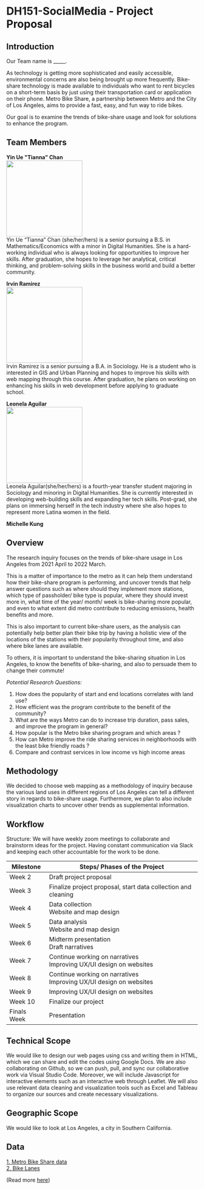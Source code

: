 # DH151-SocialMedia - Project Proposal
 
## Introduction
 
Our Team name is _____.
 
As technology is getting more sophisticated and easily accessible, environmental concerns are also being brought up more frequently. Bike-share technology is made available to individuals who want to rent bicycles on a short-term basis by just using their transportation card or application on their phone. Metro Bike Share, a partnership between Metro and the City of Los Angeles, aims to provide a fast, easy, and fun way to ride bikes.
 
Our goal is to examine the trends of bike-share usage and look for solutions to enhance the program.  
 
## Team Members
 
**Yin Ue "Tianna" Chan** <br>
<img src="https://media-exp1.licdn.com/dms/image/C5603AQE1rl-7O7DIqA/profile-displayphoto-shrink_800_800/0/1558023875966?e=1655337600&v=beta&t=81lA8R8NIq4fjkHsiKX49BaHsQ5oA_SeAMQnkAGFxvE" width="200"> <br>
Yin Ue “Tianna” Chan (she/her/hers) is a senior pursuing a B.S. in Mathematics/Economics with a minor in Digital Humanities. She is a hard-working individual who is always looking for opportunities to improve her skills. After graduation, she hopes to leverage her analytical, critical thinking, and problem-solving skills in the business world and build a better community.
 
**Irvin Ramirez** <br>
<img src="https://i.ibb.co/JdjDmK9/image.jpg" width="200"> <br>
Irvin Ramirez is a senior pursuing a B.A. in Sociology. He is a student who is interested in GIS and Urban Planning and hopes to improve his skills with web mapping through this course. After graduation, he plans on working on enhancing his skills in web development before applying to graduate school.
 
**Leonela Aguilar** <br>
<img src="https://wspucla.files.wordpress.com/2021/06/thumbnail_leonela-aguilar_photo.jpg" width="200"> <br>
Leonela Aguilar(she/her/hers) is a fourth-year transfer student majoring in Sociology and minoring in Digital Humanities. She is currently interested in developing web-building skills and expanding her tech skills. Post-grad, she plans on immersing herself in the tech industry where she also hopes to represent more Latina women in the field. 
 
**Michelle Kung** <br>
<!--<img src="  " width="200"> <br>-->
 
## Overview
The research inquiry focuses on the trends of bike-share usage in Los Angeles from 2021 April to 2022 March. 

This is a matter of importance to the metro as it can help them understand how their bike-share program is performing, and uncover trends that help answer questions such as where should they implement more stations, which type of passholder/ bike type is popular, where they should invest more in, what time of the year/ month/ week is bike-sharing more popular, and even to what extent did metro contribute to reducing emissions, health benefits and more. 
 
This is also important to current bike-share users, as the analysis can potentially help better plan their bike trip by having a holistic view of the locations of the stations with their popularity throughout time, and also where bike lanes are available. 
 
To others, it is important to understand the bike-sharing situation in Los Angeles, to know the benefits of bike-sharing, and also to persuade them to change their commute!
 
<i> Potential Research Questions: </i>
1. How does the popularity of start and end locations correlates with land use?  <br>
2. How efficient was the program contribute to the benefit of the community? <br>
3. What are the ways Metro can do to increase trip duration, pass sales, and improve the program in general?  <br>
4. How popular is the Metro bike sharing program and which areas ? <br>
5. How can Metro improve the ride sharing services in neighborhoods with the least bike friendly roads ? <br>
6. Compare and contrast services in low income vs high income areas

 
 
## Methodology
We decided to choose web mapping as a methodology of inquiry because the various land uses in different regions of Los Angeles can tell a different story in regards to bike-share usage. Furthermore, we plan to also include visualization charts to uncover other trends as supplemental information.
 
## Workflow
Structure: We will have weekly zoom meetings to collaborate and brainstorm ideas for the project. Having constant communication via Slack and keeping each other accountable for the work to be done. <br>
 
| Milestone | Steps/ Phases of the Project |
| --- | --- |
| Week 2 | Draft project proposal |
| Week 3 | Finalize project proposal, start data collection and cleaning |
| Week 4 | Data collection <br> Website and map design |
| Week 5 | Data analysis <br> Website and map design |
| Week 6 | Midterm presentation <br> Draft narratives |
| Week 7 | Continue working on narratives <br> Improving UX/UI design on websites |
| Week 8 | Continue working on narratives <br> Improving UX/UI design on websites |
| Week 9 | Improving UX/UI design on websites <br>|
| Week 10 | Finalize our project |
| Finals Week | Presentation |
 
## Technical Scope
We would like to design our web pages using css and writing them in HTML, which we can share and edit the codes using Google Docs. We are also collaborating on Github, so we can push, pull, and sync our collaborative work via Visual Studio Code. Moreover, we will include Javascript for interactive elements such as an interactive web through Leaflet. We will also use relevant data cleaning and visualization tools such as Excel and Tableau to organize our sources and create necessary visualizations.
 
## Geographic Scope
We would like to look at Los Angeles, a city in Southern California.  
 
## Data
<a href="https://bikeshare.metro.net/about/data/">1. Metro Bike Share data</a> <br>
<a href="https://geohub.lacity.org/datasets/230abc621b144dbc96cca83d65bd454d/explore?location=34.033311%2C-118.317725%2C10.87">2. Bike Lanes</a><br>

(Read more <a href="Blog/Week4/dataplan">here</a>)

